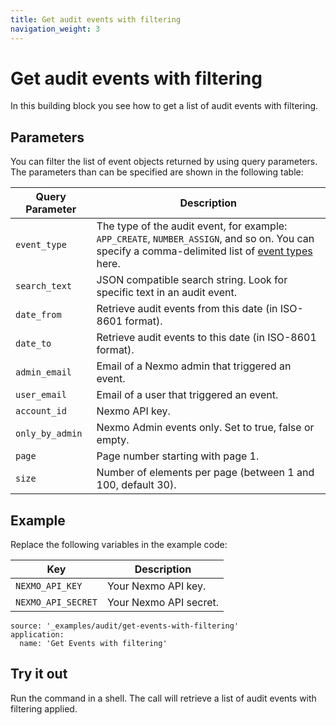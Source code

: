```yaml
---
title: Get audit events with filtering
navigation_weight: 3
---
```


# Get audit events with filtering

In this building block you see how to get a list of audit events with filtering.

## Parameters

You can filter the list of event objects returned by using query parameters. The parameters than can be specified are shown in the following table:

Query Parameter | Description
--- | ---
`event_type` | The type of the audit event, for example: `APP_CREATE`, `NUMBER_ASSIGN`, and so on. You can specify a comma-delimited list of [event types](/audit/guides/audit-events#audit-event-types) here.
`search_text` | JSON compatible search string. Look for specific text in an audit event.
`date_from` | Retrieve audit events from this date (in ISO-8601 format).
`date_to` | Retrieve audit events to this date (in ISO-8601 format).
`admin_email` | Email of a Nexmo admin that triggered an event.
`user_email` | Email of a user that triggered an event.
`account_id` | Nexmo API key.
`only_by_admin` | Nexmo Admin events only. Set to true, false or empty.
`page` | Page number starting with page 1.
`size` | Number of elements per page (between 1 and 100, default 30).

## Example

Replace the following variables in the example code:

Key | Description
-- | --
`NEXMO_API_KEY` | Your Nexmo API key.
`NEXMO_API_SECRET` | Your Nexmo API secret.

```building_blocks
source: '_examples/audit/get-events-with-filtering'
application:
  name: 'Get Events with filtering'
```

## Try it out

Run the command in a shell. The call will retrieve a list of audit events with filtering applied.